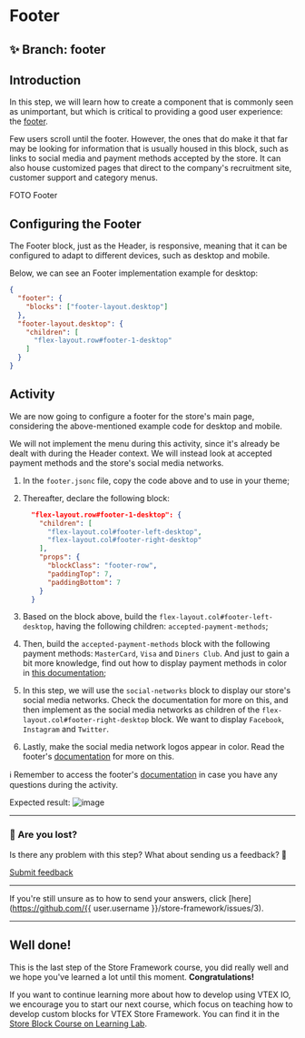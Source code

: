 # Footer

## :sparkles: **Branch:** footer

## Introduction

In this step, we will learn how to create a component that is commonly seen as unimportant, but which is critical to providing a good user experience: the [footer](https://vtex.io/docs/components/all/vtex.store-footer/).

Few users scroll until the footer. However, the ones that do make it that far may be looking for information that is usually housed in this block, such as links to social media and payment methods accepted by the store. It can also house customized pages that direct to the company's recruitment site, customer support and category menus. 

FOTO Footer

## Configuring the Footer

The Footer block, just as the Header, is responsive, meaning that it can be configured to adapt to different devices, such as desktop and mobile.

Below, we can see an Footer implementation example for desktop:

```json
{
  "footer": {
    "blocks": ["footer-layout.desktop"]
  },
  "footer-layout.desktop": {
    "children": [
      "flex-layout.row#footer-1-desktop"
    ]
  }
}
```

## Activity

We are now going to configure a footer for the store's main page, considering the above-mentioned example code for desktop and mobile.

We will not implement the menu during this activity, since it's already be dealt with during the Header context. We will instead look at accepted payment methods and the store's social media networks. 

1. In the `footer.jsonc` file, copy the code above and to use in your theme; 
2. Thereafter, declare the following block:

    ```json
      "flex-layout.row#footer-1-desktop": {
        "children": [
          "flex-layout.col#footer-left-desktop",
          "flex-layout.col#footer-right-desktop"
        ],
        "props": {
          "blockClass": "footer-row",
          "paddingTop": 7,
          "paddingBottom": 7
        }
      }
    ```

3. Based on the block above, build the `flex-layout.col#footer-left-desktop`, having the following children: `accepted-payment-methods`;

4. Then, build the `accepted-payment-methods` block with the following payment methods: `MasterCard`, `Visa` and `Diners Club`. And just to gain a bit more knowledge, find out how to display payment methods in color in [this documentation](https://vtex.io/docs/components/all/vtex.store-footer/);

5. In this step, we will use the `social-networks` block to display our store's social media networks. Check the documentation for more on this, and then implement as the social media networks as children of the `flex-layout.col#footer-right-desktop` block. We want to display `Facebook`, `Instagram` and `Twitter`.

6. Lastly, make the social media network logos appear in color. Read the footer's [documentation](https://vtex.io/docs/components/all/vtex.store-footer/) for more on this.

:information_source: Remember to access the footer's [documentation](https://vtex.io/docs/components/all/vtex.store-footer/) in case you have any questions during the activity. 

Expected result:
![image](https://user-images.githubusercontent.com/12139385/70229436-00105f80-1735-11ea-9c26-9f16a3820f52.png)

---

### :no_entry_sign: Are you lost?

Is there any problem with this step? What about sending us a feedback? :pray:

[Submit feedback](https://docs.google.com/forms/d/e/1FAIpQLSeaWrm0Hogm-txm5Ww6mUa68eDuE3WnpFjUSVJ3Wi3dnmCb7A/viewform?usp=pp_url&entry.1784529524=Rodap%C3%A9)

---

If you're still unsure as to how to send your answers, click [here](https://github.com/{{ user.username }}/store-framework/issues/3).

---
## Well done! 
This is the last step of the Store Framework course, you did really well and we hope you've learned a lot until this moment. **Congratulations!**

If you want to continue learning more about how to develop using VTEX IO, we encourage you to start our next course, which focus on teaching how to develop custom blocks for VTEX Store Framework. You can find it in the [Store Block Course on Learning Lab](https://lab.github.com/vtex-trainings/vtex-store-block-course).